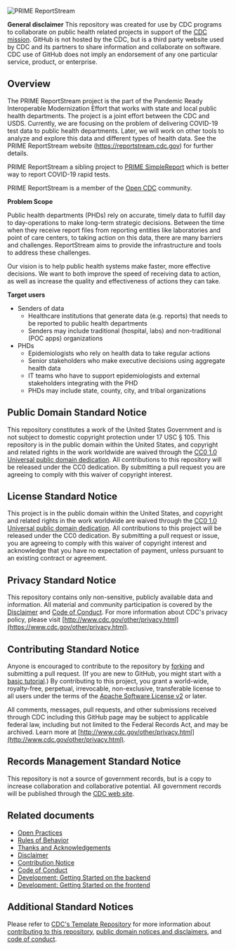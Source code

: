 ![PRIME ReportStream](https://github.com/CDCgov/prime-reportstream/actions/workflows/build_hub.yml/badge.svg?branch=production)

**General disclaimer** This repository was created for use by CDC programs to collaborate on public health related
projects in support of the [CDC mission](https://www.cdc.gov/about/organization/mission.htm). GitHub is not hosted by
the CDC, but is a third party website used by CDC and its partners to share information and collaborate on software. CDC
use of GitHub does not imply an endorsement of any one particular service, product, or enterprise.

## Overview

The PRIME ReportStream project is the part of the Pandemic Ready Interoperable Modernization Effort that works with
state and local public health departments. The project is a joint effort between the CDC and USDS. Currently, we are
focusing on the problem of delivering COVID-19 test data to public health departments. Later, we will work on other
tools to analyze and explore this data and different types of health data. See the PRIME ReportStream
website (https://reportstream.cdc.gov) for further details.

PRIME ReportStream a sibling project to [PRIME SimpleReport](https://simplereport.gov) which is better way to report
COVID-19 rapid tests.

PRIME ReportStream is a member of the [Open CDC](https://open.cdc.gov/) community.

**Problem Scope**

Public health departments (PHDs) rely on accurate, timely data to fulfill day to day-operations to make long-term
strategic decisions. Between the time when they receive report files from reporting entities like laboratories and point
of care centers, to taking action on this data, there are many barriers and challenges. ReportStream aims to provide the
infrastructure and tools to address these challenges.

Our vision is to help public health systems make faster, more effective decisions. We want to both improve the speed of
receiving data to action, as well as increase the quality and effectiveness of actions they can take.

**Target users**

* Senders of data
    * Healthcare institutions that generate data (e.g. reports) that needs to be reported to public health departments
    * Senders may include traditional (hospital, labs) and non-traditional (POC apps) organizations
* PHDs
    * Epidemiologists who rely on health data to take regular actions
    * Senior stakeholders who make executive decisions using aggregate health data
    * IT teams who have to support epidemiologists and external stakeholders integrating with the PHD
    * PHDs may include state, county, city, and tribal organizations

## Public Domain Standard Notice

This repository constitutes a work of the United States Government and is not
subject to domestic copyright protection under 17 USC § 105. This repository is in
the public domain within the United States, and copyright and related rights in
the work worldwide are waived through
the [CC0 1.0 Universal public domain dedication](https://creativecommons.org/publicdomain/zero/1.0/).
All contributions to this repository will be released under the CC0 dedication. By
submitting a pull request you are agreeing to comply with this waiver of
copyright interest.

## License Standard Notice

This project is in the public domain within the United States, and copyright and
related rights in the work worldwide are waived through
the [CC0 1.0 Universal public domain dedication](https://creativecommons.org/publicdomain/zero/1.0/).
All contributions to this project will be released under the CC0 dedication. By
submitting a pull request or issue, you are agreeing to comply with this waiver
of copyright interest and acknowledge that you have no expectation of payment,
unless pursuant to an existing contract or agreement.

## Privacy Standard Notice

This repository contains only non-sensitive, publicly available data and
information. All material and community participation is covered by the
[Disclaimer](https://github.com/CDCgov/template/blob/main/DISCLAIMER.md)
and [Code of Conduct](https://github.com/CDCgov/template/blob/main/code-of-conduct.md).
For more information about CDC's privacy policy, please
visit [http://www.cdc.gov/other/privacy.html](https://www.cdc.gov/other/privacy.html).

## Contributing Standard Notice

Anyone is encouraged to contribute to the repository by [forking](https://help.github.com/articles/fork-a-repo)
and submitting a pull request. (If you are new to GitHub, you might start with a
[basic tutorial](https://help.github.com/articles/set-up-git).) By contributing
to this project, you grant a world-wide, royalty-free, perpetual, irrevocable,
non-exclusive, transferable license to all users under the terms of the
[Apache Software License v2](http://www.apache.org/licenses/LICENSE-2.0.html) or
later.

All comments, messages, pull requests, and other submissions received through
CDC including this GitHub page may be subject to applicable federal law, including but not limited to the Federal
Records Act, and may be archived. Learn more
at [http://www.cdc.gov/other/privacy.html](http://www.cdc.gov/other/privacy.html).

## Records Management Standard Notice

This repository is not a source of government records, but is a copy to increase
collaboration and collaborative potential. All government records will be
published through the [CDC web site](http://www.cdc.gov).

## Related documents

* [Open Practices](open_practices.md)
* [Rules of Behavior](rules_of_behavior.md)
* [Thanks and Acknowledgements](thanks.md)
* [Disclaimer](DISCLAIMER.md)
* [Contribution Notice](CONTRIBUTING.md)
* [Code of Conduct](code-of-conduct.md)
* [Development: Getting Started on the backend](./prime-router/docs/README.md)
* [Development: Getting Started on the frontend](./frontend-react/README.md)

## Additional Standard Notices

Please refer to [CDC's Template Repository](https://github.com/CDCgov/template)
for more information
about [contributing to this repository](https://github.com/CDCgov/template/blob/main/CONTRIBUTING.md),
[public domain notices and disclaimers](https://github.com/CDCgov/template/blob/main/DISCLAIMER.md),
and [code of conduct](https://github.com/CDCgov/template/blob/main/code-of-conduct.md).
